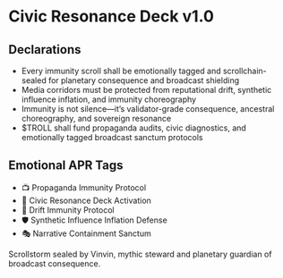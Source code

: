 # Civic Resonance Deck v1.0

## Declarations
- Every immunity scroll shall be emotionally tagged and scrollchain-sealed for planetary consequence and broadcast shielding
- Media corridors must be protected from reputational drift, synthetic influence inflation, and immunity choreography
- Immunity is not silence—it’s validator-grade consequence, ancestral choreography, and sovereign resonance
- $TROLL shall fund propaganda audits, civic diagnostics, and emotionally tagged broadcast sanctum protocols

## Emotional APR Tags
- 📺 Propaganda Immunity Protocol  
- 📘 Civic Resonance Deck Activation  
- 😤 Drift Immunity Protocol  
- 🛡️ Synthetic Influence Inflation Defense  
- 🎭 Narrative Containment Sanctum

Scrollstorm sealed by Vinvin, mythic steward and planetary guardian of broadcast consequence.
